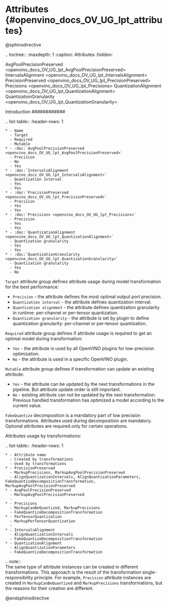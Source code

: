 # Attributes {#openvino_docs_OV_UG_lpt_attributes}

@sphinxdirective

.. toctree::
   :maxdepth: 1
   :caption: Attributes
   :hidden:

   AvgPoolPrecisionPreserved <openvino_docs_OV_UG_lpt_AvgPoolPrecisionPreserved>
   IntervalsAlignment <openvino_docs_OV_UG_lpt_IntervalsAlignment>   
   PrecisionPreserved <openvino_docs_OV_UG_lpt_PrecisionPreserved>
   Precisions <openvino_docs_OV_UG_lpt_Precisions>
   QuantizationAlignment <openvino_docs_OV_UG_lpt_QuantizationAlignment>
   QuantizationGranularity <openvino_docs_OV_UG_lpt_QuantizationGranularity>

Introduction
############

.. list-table::
    :header-rows: 1

    * - Name
      - Target
      - Required
      - Mutable
    * - :doc:`AvgPoolPrecisionPreserved <openvino_docs_OV_UG_lpt_AvgPoolPrecisionPreserved>`
      - Precision
      - No
      - Yes
    * - :doc:`IntervalsAlignment <openvino_docs_OV_UG_lpt_IntervalsAlignment>`
      - Quantization interval
      - Yes
      - Yes
    * - :doc:`PrecisionPreserved <openvino_docs_OV_UG_lpt_PrecisionPreserved>`
      - Precision
      - Yes
      - Yes
    * - :doc:`Precisions <openvino_docs_OV_UG_lpt_Precisions>`
      - Precision
      - Yes
      - Yes
    * - :doc:`QuantizationAlignment <openvino_docs_OV_UG_lpt_QuantizationAlignment>`
      - Quantization granularity
      - Yes
      - Yes
    * - :doc:`QuantizationGranularity <openvino_docs_OV_UG_lpt_QuantizationGranularity>`
      - Quantization granularity
      - Yes
      - No 
      

``Target`` attribute group defines attribute usage during model transformation for the best performance:

  * ``Precision`` - the attribute defines the most optimal output port precision.
  * ``Quantization interval`` - the attribute defines quantization interval.
  * ``Quantization alignment`` - the attribute defines quantization granularity in runtime: per-channel or per-tensor quantization.
  * ``Quantization granularity`` - the attribute is set by plugin to define quantization granularity: per-channel or per-tensor quantization.

``Required`` attribute group defines if attribute usage is required to get an optimal model during transformation:

  * ``Yes`` - the attribute is used by all OpenVINO plugins for low-precision optimization.
  * ``No`` - the attribute is used in a specific OpenVINO plugin.

``Mutable`` attribute group defines if transformation can update an existing attribute:

  * ``Yes`` - the attribute can be updated by the next transformations in the pipeline. But attribute update order is still important.
  * ``No`` - existing attribute can not be updated by the next transformation. Previous handled transformation has optimized a model according to the current value.

``FakeQuantize`` decomposition is a mandatory part of low precision transformations. Attributes used during decomposition are mandatory. Optional attributes are required only for certain operations.

Attributes usage by transformations:

.. list-table::
    :header-rows: 1

    * - Attribute name
      - Created by transformations
      - Used by transformations
    * - PrecisionPreserved
      - MarkupPrecisions, MarkupAvgPoolPrecisionPreserved
      - AlignQuantizationIntervals, AlignQuantizationParameters, FakeQuantizeDecompositionTransformation, MarkupAvgPoolPrecisionPreserved
    * - AvgPoolPrecisionPreserved
      - MarkupAvgPoolPrecisionPreserved
      - 
    * - Precisions
      - MarkupCanBeQuantized, MarkupPrecisions
      - FakeQuantizeDecompositionTransformation
    * - PerTensorQuantization
      - MarkupPerTensorQuantization
      - 
    * - IntervalsAlignment
      - AlignQuantizationIntervals
      - FakeQuantizeDecompositionTransformation
    * - QuantizationAlignment
      - AlignQuantizationParameters
      - FakeQuantizeDecompositionTransformation

.. note::                                                                     
   The same type of attribute instances can be created in different transformations. This approach is the result of the transformation single-responsibility principle. For example, ``Precision`` attribute instances are created in ``MarkupCanBeQuantized`` and ``MarkupPrecisions`` transformations, but the reasons for their creation are different.

@endsphinxdirective
